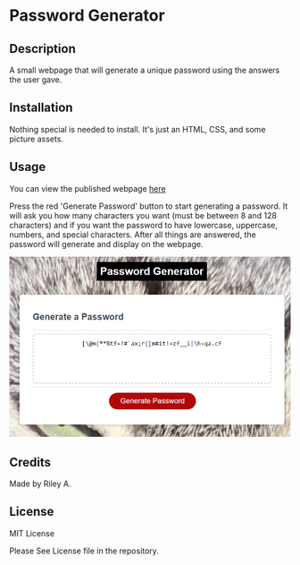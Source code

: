 # Password Generator
## Description

A small webpage that will generate a unique password using the answers the user gave.

## Installation

Nothing special is needed to install. It's just an HTML, CSS, and some picture assets.

## Usage

You can view the published webpage [here](https://spawze.github.io/Password-Generator-With-A-Very-Uniquely-Named-Repository/)  

Press the red 'Generate Password' button to start generating a password. It will ask you how many characters you want (must be between 8 and 128 characters) and if you want the password to have lowercase, uppercase, numbers, and special characters. After all things are answered, the password will generate and display on the webpage.

![Image of the webpage](assets/styles/images/Screenshot_1.png)


## Credits

Made by Riley A.

## License

MIT License

Please See License file in the repository.
